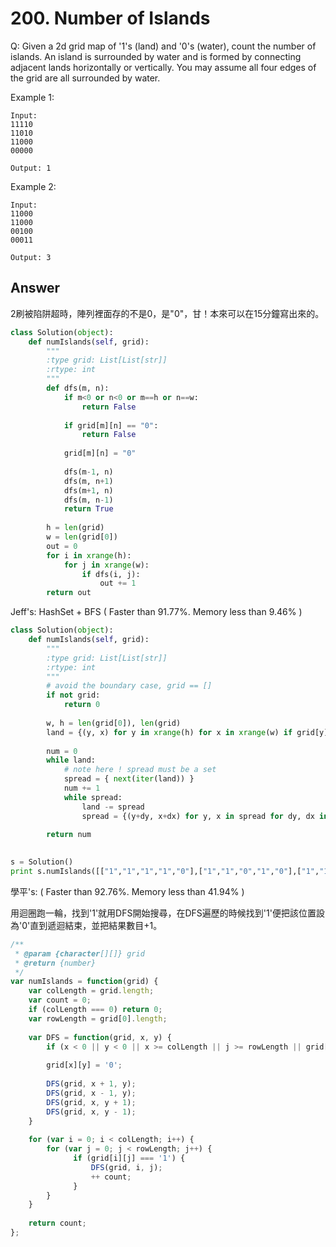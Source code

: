 # 200. Number of Islands
Q: Given a 2d grid map of '1's (land) and '0's (water), count the number of islands. An island is surrounded by water and is formed by connecting adjacent lands horizontally or vertically. You may assume all four edges of the grid are all surrounded by water.

Example 1:

```
Input:
11110
11010
11000
00000

Output: 1
```
Example 2:
```
Input:
11000
11000
00100
00011

Output: 3
```
## Answer
2刷被陷阱超時，陣列裡面存的不是0，是"0"，甘！本來可以在15分鐘寫出來的。

```python
class Solution(object):
    def numIslands(self, grid):
        """
        :type grid: List[List[str]]
        :rtype: int
        """
        def dfs(m, n):
            if m<0 or n<0 or m==h or n==w:
                return False
            
            if grid[m][n] == "0":
                return False
            
            grid[m][n] = "0"
            
            dfs(m-1, n)
            dfs(m, n+1)
            dfs(m+1, n)
            dfs(m, n-1)
            return True
            
        h = len(grid)
        w = len(grid[0])
        out = 0
        for i in xrange(h):
            for j in xrange(w):
                if dfs(i, j):
                    out += 1
        return out
```


Jeff's: HashSet + BFS ( Faster than 91.77%. Memory less than 9.46% )
```python
class Solution(object):
    def numIslands(self, grid):
        """
        :type grid: List[List[str]]
        :rtype: int
        """
        # avoid the boundary case, grid == []
        if not grid:
            return 0
        
        w, h = len(grid[0]), len(grid)
        land = {(y, x) for y in xrange(h) for x in xrange(w) if grid[y][x] == "1"}
        
        num = 0
        while land:
            # note here ! spread must be a set
            spread = { next(iter(land)) }
            num += 1
            while spread:
                land -= spread            
                spread = {(y+dy, x+dx) for y, x in spread for dy, dx in [(1,0),(-1,0),(0,1),(0,-1)] if (y+dy, x+dx) in land}
                
        return num
                

s = Solution()
print s.numIslands([["1","1","1","1","0"],["1","1","0","1","0"],["1","1","0","0","0"],["0","0","0","0","0"]])
```

學平's:  ( Faster than 92.76%. Memory less than 41.94% )

用迴圈跑一輪，找到'1'就用DFS開始搜尋，在DFS遍歷的時候找到'1'便把該位置設為'0'直到遞迴結束，並把結果數目+1。

```javascript
/**
 * @param {character[][]} grid
 * @return {number}
 */
var numIslands = function(grid) {
    var colLength = grid.length;
    var count = 0;
    if (colLength === 0) return 0;
    var rowLength = grid[0].length;
    
    var DFS = function(grid, x, y) {
        if (x < 0 || y < 0 || x >= colLength || j >= rowLength || grid[x][y] !== '1') return;
        
        grid[x][y] = '0';
        
        DFS(grid, x + 1, y);
        DFS(grid, x - 1, y);
        DFS(grid, x, y + 1);
        DFS(grid, x, y - 1);
    }
    
    for (var i = 0; i < colLength; i++) {
        for (var j = 0; j < rowLength; j++) {
              if (grid[i][j] === '1') {
                  DFS(grid, i, j);
                  ++ count;
              }
        }
    }
    
    return count;
};
```